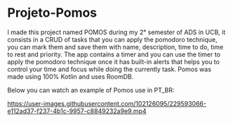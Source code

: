 # Projeto-Pomos

I made this project named POMOS during my 2° semester of ADS in UCB, it consists in a CRUD of tasks that you can apply the pomodoro technique, you can mark them and save them with name, description, time to do, time to rest and priority.
The app contains a timer and you can use the timer to apply the pomodoro technique once it has built-in alerts that helps you to control your time and focus while doing the currently task.
Pomos was made using 100% Kotlin and uses RoomDB.

Below you can watch an example of Pomos use in PT_BR:

https://user-images.githubusercontent.com/102126095/229593066-e112ad37-f237-4b1c-9957-c8849232a9e9.mp4

